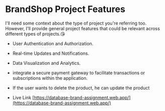 # BrandShop Project Features

I'll need some context about the type of project you're referring too. However, I'll provide general project features that could be relevant across different types of projects.😘
 - User Authentication and Authorization. 
 - Real-time Updates and Notifications. 
 - Data Visualization and Analytics. 
 - integrate a secure payment gateway to facilitate transactions or subscriptions within the application. 
 - If the user wants to delete the product, he can update the product

- Live Link [https://database-brand-assignment.web.app/](https://database-brand-assignment.web.app/) 
